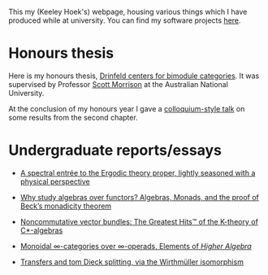 This my (Keeley Hoek's) webpage, housing various things which I have produced while at university. You can find my software projects [here](https://github.com/khoek/).

# Honours thesis

Here is my honours thesis, [Drinfeld centers for bimodule categories](res/2019.honours.thesis.pdf). It was supervised by Professor [Scott Morrison](https://tqft.net) at the Australian National University.

At the conclusion of my honours year I gave a [colloquium-style talk](https://youtu.be/fcfduKYPUvw) on some results from the second chapter.

# Undergraduate reports/essays

- [A spectral entrée to the Ergodic theory proper, lightly seasoned with a physical perspective](res/2017.s2.math3325.essay.pdf)

- [Why study algebras over functors? Algebras, Monads, and the proof of Beck’s monadicity theorem](res/2018.s1.category.essay.pdf)

- [Noncommutative vector bundles: The Greatest Hits™ of the K-theory of C*-algebras](res/2018.s1.vbkt.report.pdf)

- [Monoidal ∞-categories over ∞-operads, Elements of *Higher Algebra*](res/2018.s2.infcat.essay.pdf)

- [Transfers and tom Dieck splitting, via the Wirthmüller isomorphism](res/2019.s1.esht.report.pdf)
